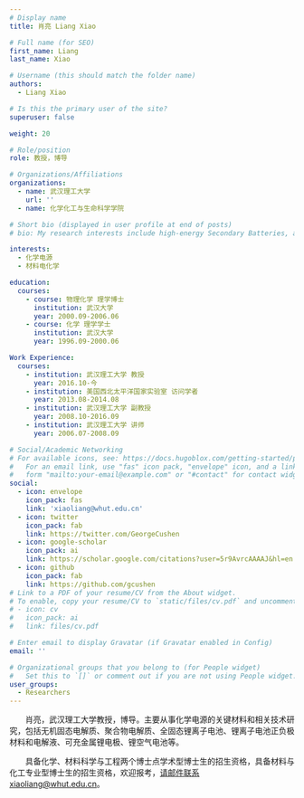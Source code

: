 ```yaml
---
# Display name
title: 肖亮 Liang Xiao 

# Full name (for SEO)
first_name: Liang
last_name: Xiao

# Username (this should match the folder name)
authors:
  - Liang Xiao

# Is this the primary user of the site?
superuser: false

weight: 20

# Role/position
role: 教授，博导 

# Organizations/Affiliations
organizations:
  - name: 武汉理工大学
    url: ''
  - name: 化学化工与生命科学学院

# Short bio (displayed in user profile at end of posts)
# bio: My research interests include high-energy Secondary Batteries, advanced electrolytes and conversion-type cathode materials.

interests:
  - 化学电源
  - 材料电化学

education:
  courses:
    - course: 物理化学 理学博士
      institution: 武汉大学
      year: 2000.09-2006.06
    - course: 化学 理学学士
      institution: 武汉大学
      year: 1996.09-2000.06

Work Experience:
  courses:
    - institution: 武汉理工大学 教授
      year: 2016.10-今
    - institution: 美国西北太平洋国家实验室 访问学者
      year: 2013.08-2014.08
    - institution: 武汉理工大学 副教授
      year: 2008.10-2016.09  
    - institution: 武汉理工大学 讲师
      year: 2006.07-2008.09  

# Social/Academic Networking
# For available icons, see: https://docs.hugoblox.com/getting-started/page-builder/#icons
#   For an email link, use "fas" icon pack, "envelope" icon, and a link in the
#   form "mailto:your-email@example.com" or "#contact" for contact widget.
social:
  - icon: envelope
    icon_pack: fas
    link: 'xiaoliang@whut.edu.cn'
  - icon: twitter
    icon_pack: fab
    link: https://twitter.com/GeorgeCushen
  - icon: google-scholar
    icon_pack: ai
    link: https://scholar.google.com/citations?user=5r9AvrcAAAAJ&hl=en
  - icon: github
    icon_pack: fab
    link: https://github.com/gcushen
# Link to a PDF of your resume/CV from the About widget.
# To enable, copy your resume/CV to `static/files/cv.pdf` and uncomment the lines below.
# - icon: cv
#   icon_pack: ai
#   link: files/cv.pdf

# Enter email to display Gravatar (if Gravatar enabled in Config)
email: ''

# Organizational groups that you belong to (for People widget)
#   Set this to `[]` or comment out if you are not using People widget.
user_groups:
  - Researchers
---
```


&emsp;&emsp;肖亮，武汉理工大学教授，博导。主要从事化学电源的关键材料和相关技术研究，包括无机固态电解质、聚合物电解质、全固态锂离子电池、锂离子电池正负极材料和电解液、可充金属锂电极、锂空气电池等。

&emsp;&emsp;具备化学、材料科学与工程两个博士点学术型博士生的招生资格，具备材料与化工专业型博士生的招生资格，欢迎报考，请邮件联系xiaoliang@whut.edu.cn。
     
